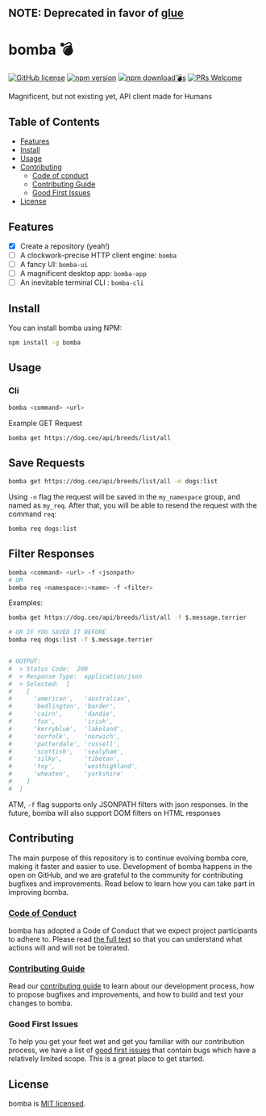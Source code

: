 ## **NOTE**: Deprecated in favor of [glue](https://github.com/mikesposito/glue)

# bomba 💣

[![GitHub license](https://img.shields.io/badge/license-MIT-blue.svg)](https://github.com/mikesposito/bomba/blob/main/LICENSE)
[![npm version](https://img.shields.io/npm/v/bomba.svg?style=flat)](https://www.npmjs.com/package/bomba)
[![npm download💣s](https://img.shields.io/npm/dm/bomba.svg?style=flat-square)](http://npm-stat.com/charts.html?package=bomba)
[![PRs Welcome](https://img.shields.io/badge/PRs-welcome-brightgreen.svg)](https://github.com/mikesposito/bomba/blob/main/CONTRIBUTING.md)

Magnificent, but not existing yet, API client made for Humans

## Table of Contents

- [Features](#features)
- [Install](#install)  
- [Usage](#usage)  
- [Contributing](#contributing)
  - [Code of conduct](#code-of-conduct)
  - [Contributing Guide](#contributing-guide)
  - [Good First Issues](#good-first-issues)
- [License](#license)

## Features

- [x] Create a repository (yeah!)
- [ ] A clockwork-precise HTTP client engine: `bomba` 
- [ ] A fancy UI: `bomba-ui`
- [ ] A magnificent desktop app: `bomba-app`
- [ ] An inevitable terminal CLI : `bomba-cli`

## Install

You can install bomba using NPM:

```bash
npm install -g bomba
```

## Usage

### Cli

```bash
bomba <command> <url> 
```

Example GET Request

```bash
bomba get https://dog.ceo/api/breeds/list/all
```

## Save Requests

```bash
bomba get https://dog.ceo/api/breeds/list/all -n dogs:list
```

Using `-n` flag the request will be saved in the `my_namespace` group, and named as `my_req`.
After that, you will be able to resend the request with the command `req`:

```bash
bomba req dogs:list
```

## Filter Responses

```bash
bomba <command> <url> -f <jsonpath> 
# OR
bomba req <namespace>:<name> -f <filter> 
```

Examples: 

```bash
bomba get https://dog.ceo/api/breeds/list/all -f $.message.terrier 

# OR IF YOU SAVED IT BEFORE
bomba req dogs:list -f $.message.terrier 


# OUTPUT:
#  > Status Code:  200
#  > Response Type:  application/json
#  > Selected:  [
#    [
#      'american',   'australian',
#      'bedlington', 'border',
#      'cairn',      'dandie',
#      'fox',        'irish',
#      'kerryblue',  'lakeland',
#      'norfolk',    'norwich',
#      'patterdale', 'russell',
#      'scottish',   'sealyham',
#      'silky',      'tibetan',
#      'toy',        'westhighland',
#      'wheaten',    'yorkshire'
#    ]
#  ]

```

ATM, `-f` flag supports only JSONPATH filters with json responses. In the future, bomba will also support DOM filters on HTML responses

## Contributing

The main purpose of this repository is to continue evolving bomba core, making it faster and easier to use. Development of bomba happens in the open on GitHub, and we are grateful to the community for contributing bugfixes and improvements. Read below to learn how you can take part in improving bomba.

### [Code of Conduct](CODE_OF_CONDUCT.md)

bomba has adopted a Code of Conduct that we expect project participants to adhere to. Please read [the full text](CODE_OF_CONDUCT.md) so that you can understand what actions will and will not be tolerated.

### [Contributing Guide](CONTRIBUTING.md)

Read our [contributing guide](CONTRIBUTING.md) to learn about our development process, how to propose bugfixes and improvements, and how to build and test your changes to bomba.

### Good First Issues

To help you get your feet wet and get you familiar with our contribution process, we have a list of [good first issues](https://github.com/mikesposito/bomba/labels/good%20first%20issue) that contain bugs which have a relatively limited scope. This is a great place to get started.

## License

bomba is [MIT licensed](./LICENSE).
